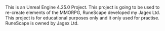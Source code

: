 This is an Unreal Engine 4.25.0 Project. This project is going to be used to re-create
elements of the MMORPG, RuneScape developed my Jagex Ltd. This project is for 
educational purposes only and it only used for practise. RuneScape is owned by Jagex Ltd.